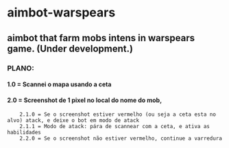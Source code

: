 # aimbot-warspears
## aimbot that farm mobs intens in warspears game. (Under development.)

### PLANO:
####    1.0 = Scannei o mapa usando a ceta
#### 2.0 = Screenshot de 1 pixel no local do nome do mob, 
        2.1.0 = Se o screenshot estiver vermelho (ou seja a ceta esta no alvo) atack, e deixe o bot em modo de atack
        2.1.1 = Modo de atack: pára de scannear com a ceta, e ativa as habilidades
        2.2.0 = Se o screenshot não estiver vermelho, continue a varredura
